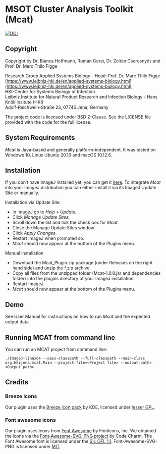 # MSOT Cluster Analysis Toolkit (Mcat)
[![DOI](https://zenodo.org/badge/DOI/10.5281/zenodo.4435122.svg)](https://doi.org/10.5281/zenodo.4435122)

## Copyright

Copyright by Dr. Bianca Hoffmann, Ruman Gerst, Dr. Zoltán Cseresnyés and Prof. Dr. Marc Thilo Figge

Research Group Applied Systems Biology - Head: Prof. Dr. Marc Thilo Figge  
[https://www.leibniz-hki.de/en/applied-systems-biology.html](https://www.leibniz-hki.de/en/applied-systems-biology.html)  
HKI-Center for Systems Biology of Infection  
Leibniz Institute for Natural Product Research and Infection Biology - Hans Knöll Insitute (HKI)  
Adolf-Reichwein-Straße 23, 07745 Jena, Germany    

The project code is licensed under BSD 2-Clause.
See the LICENSE file provided with the code for the full license.

## System Requirements  
*Mcat* is Java-based and generally platform-independent. It was tested on Windows 10, Linux Ubuntu 20.10 and macOS 10.12.6.

## Installation  
If you don’t have ImageJ installed yet, you can get it [here](https://imagej.net/Fiji). To integrate *Mcat* into your ImageJ distribution you can either install it via its ImageJ Update Site or manually.  
  
Installation via Update Site:
- In ImageJ go to *Help > Update...*
- Click *Manage Update Sites*.
- Scroll down the list and tick the check box for *Mcat*.
- Close the Manage Update Sites window.
- Click *Apply Changes*.
- Restart ImageJ when prompted so.
- *Mcat* should now appear at the bottom of the Plugins menu.  
  
Manual installation:
- Download the Mcat_Plugin.zip package (under Releases on the right hand side) and unzip the \*.zip archive.
- Copy all files from the unzipped folder (Mcat-1.0.0.jar and dependencies folder) into the plugins directory of your ImageJ installation. 
- Restart ImageJ.
- *Mcat* should now appear at the bottom of the Plugins menu.

## Demo
See User Manual for instructions on how to run *Mcat* and the expected output data.


## Running MCAT from command line

You can run an MCAT project from command line:

```
./ImageJ-linux64 --pass-classpath --full-classpath --main-class org.hkijena.mcat.Main --project-file=<Project file> --output-path=<Output path>
```

## Credits

### Breeze icons

Our plugin uses the [Breeze icon pack](https://github.com/KDE/breeze-icons) by KDE,
licensed under [lesser GPL](https://raw.githubusercontent.com/KDE/breeze-icons/master/COPYING.LIB).

### Font awesome icons

Our plugin uses icons from [Font Awesome](https://fontawesome.com/) by Fonticons, Inc.
We obtained the icons via the [Font-Awesome-SVG-PNG project](https://github.com/encharm/Font-Awesome-SVG-PNG) by Code Charm.
The Font Awesome font is licensed under the [SIL OFL 1.1](http://scripts.sil.org/OFL).
Font-Awesome-SVG-PNG is licensed under [MIT](https://raw.githubusercontent.com/encharm/Font-Awesome-SVG-PNG/master/LICENSE).

